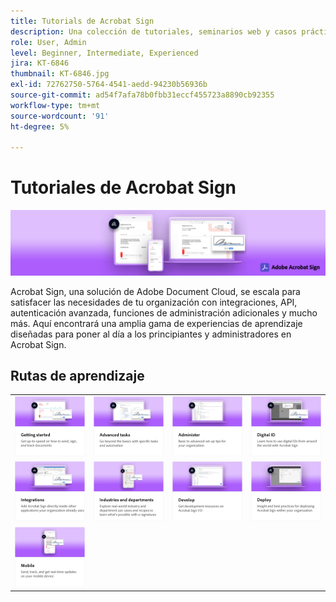 ```yaml
---
title: Tutorials de Acrobat Sign
description: Una colección de tutoriales, seminarios web y casos prácticos diseñada para poner al día rápidamente a los principiantes y administradores sobre Acrobat Sign
role: User, Admin
level: Beginner, Intermediate, Experienced
jira: KT-6846
thumbnail: KT-6846.jpg
exl-id: 72762750-5764-4541-aedd-94230b56936b
source-git-commit: ad54f7afa78b0fbb31eccf455723a8890cb92355
workflow-type: tm+mt
source-wordcount: '91'
ht-degree: 5%

---
```


# Tutoriales de Acrobat Sign

![Acrobat Sign Hero Image](assets/Hero_Sign.jpg)

Acrobat Sign, una solución de Adobe Document Cloud, se escala para satisfacer las necesidades de tu organización con integraciones, API, autenticación avanzada, funciones de administración adicionales y mucho más. Aquí encontrará una amplia gama de experiencias de aprendizaje diseñadas para poner al día a los principiantes y administradores en Acrobat Sign.

<div id="recs-overview-body-1"></div>
<div id="recs-overview-body-2"></div>
<div id="recs-overview-body-3"></div>
<div id="recs-overview-body-4"></div>
<div id="recs-overview-body-5"></div>
<div id="recs-overview-body-6"></div>

## Rutas de aprendizaje

<table style="table-layout:fixed">
<tr>
  <td>
    <a href="sign-beginner-tutorials/beginner-users-overview.md">
      <img alt="Introducción" src="assets/AS_Title_Getting-Started.png" />
    </a>
  </td>
  <td>
    <a href="sign-advanced-users/advanced-users-overview.md">
      <img alt="Tareas avanzadas" src="assets/AS_Title_Advanced.png" />
    </a>
  </td>  
  <td>
    <a href="admin/intro-admin-overview.md">
      <img alt="Administrar" src="assets/AS_Title_Administer.png" />
    </a>
  </td>
  <td>
    <a href="digitalid/digitalid-overview.md">
      <img alt="ID digital" src="assets/AS_Title_DigitalID.png" />
    </a>
  </td>
</tr>
<tr>
  <td>
    <a href="integrations/integrations-overview.md">
      <img alt="Integraciones" src="assets/AS_Title_Integrate.png" />
    </a>
  </td>
  <td>
    <a href="sign-usecase/expand-inspire-overview.md">
      <img alt="Sectores y departamentos" src="assets/AS_Title_Industry.png" />
    </a>
  </td>
  <td>
    <a href="develop/develop-overview.md">
      <img alt="Revelar" src="assets/AS_Title_Develop.png" />
    </a>
  </td>
   <td>
    <a href="deploy-overview.md">
      <img alt="Implementación" src="assets/AS_Title_Deploy.png" />
    </a>
  </td>
</tr>
<tr>
  <td>
    <a href="mobile/mobile-overview.md">
      <img alt="Móvil" src="assets/AS_Title_Mobile.png" />
    </a>
  </td>  
</tr>
</table>
